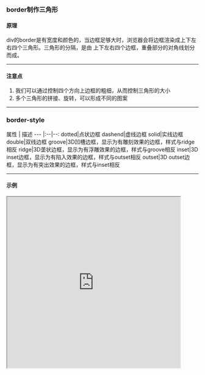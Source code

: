 ### border制作三角形

#### 原理
div的border是有宽度和颜色的，当边框足够大时，浏览器会将边框渲染成上下左右四个三角形。三角形的分隔，是由 上下左右四个边框，重叠部分的对角线划分而成。

---

#### 注意点
1. 我们可以通过控制四个方向上边框的粗细，从而控制三角形的大小
2. 多个三角形的拼接、旋转，可以形成不同的图案

---

### border-style
属性 | 描述 
--- |:--|--:
dotted|点状边框
dashend|虚线边框
solid|实线边框
double|双线边框
groove|3D凹槽边框，显示为有雕刻效果的边框，样式与ridge相反
ridge|3D垄状边框，显示为有浮雕效果的边框，样式与groove相反
inset|3D inset边框，显示为有陷入效果的边框，样式与outset相反
outset|3D outset边框，显示为有突出效果的边框，样式与inset相反

---

#### 示例
<iframe width="90%" height="450" allowfullscreen="allowfullscreen" src="https://codepen.io/superwtt/embed/ZEQNper?height=450&theme-id=default&default-tab=result"></iframe>
